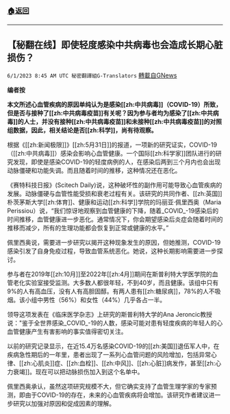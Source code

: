 ###  [:house:返回](README.md)
---


## 【秘翻在线】即使轻度感染中共病毒也会造成长期心脏损伤？
`6/1/2023 8:45 AM UTC 秘密翻譯組G-Translators` [轉載自GNews](https://gnews.org/articles/1348487)

**编者按**

**本文所述心血管疾病的原因单纯认为是感染[[zh:中共病毒]]（COVID-19）所致，但是否与接种了[[zh:中共病毒疫苗]]有关呢？因为参与者均为感染了[[zh:中共病毒]]的人士，并没有接种[[zh:中共病毒疫苗]]和未接种[[zh:中共病毒疫苗]]的对照组数据，因此，相关结论是否[[zh:科学]]，尚有待观察。**

根据《[[zh:新闻极限]]》[[zh:5月31日]]的报道，一项新的研究证实，COVID-19（[[zh:中共病毒]]）感染会影响心血管健康。一个国际[[zh:科学家]]团队进行的研究发现，即使是感染COVID-19的轻度病例的人，在感染后两到三个月内也会出现动脉僵硬和功能失调。而且随着时间的推移，这种情况还在恶化。

《赛特科技日报》(Scitech Daily)说，这种破坏性的副作用可能导致心血管疾病的发展。动脉僵硬与血管性能受损和衰老过程有关。该研究的共同作者、[[zh:英国]]朴茨茅斯大学[[zh:体育]]、健康和运动[[zh:科学]]学院的玛丽亚·佩里西奥（Maria Perissiou）说，“我们惊讶地观察到血管健康的下降，随着_COVID_\-19感染后的时间推移，血管健康进一步恶化。通常情况下，你会期望感染后炎症会随着时间的推移而减少，所有的生理功能都会恢复到正常或健康的水平。”

佩里西奥说，需要进一步研究以揭开这种现象发生的原因，但她推测，COVID-19感染引发了自身免疫过程，导致血管系统恶化。她说，这种长期影响需要进一步探讨。

参与者在2019年[[zh:10月]]至2022年[[zh:4月]]期间在斯普利特大学医学院的血管老化实验室接受监测。大多数人都很年轻，不到40岁，而且健康。该组中只有9%的人有高血压，没有人有高胆固醇。有两人患有[[zh:糖尿病]]，78%的人不吸烟。该小组中男性（56%）和女性（44%）几乎各占一半。

领导这项发表在《临床医学杂志》上研究的斯普利特大学的Ana Jeroncic教授说："鉴于全世界感染_COVID_\-19的人数，感染可能对患有轻度疾病的年轻人的心血管健康产生有害影响的事实值得密切关注。

以前的研究记录显示，在近15.4万名感染COVID-19的[[zh:美国]]退伍军人中，在疾病急性期后的一年里，患者出现了一系列心血管问题的风险增加，包括异常心律、[[zh:心肌炎]]症、[[zh:血栓]]、[[zh:中风]]、[[zh:心脏]]病发作，甚至[[zh:心力衰竭]]。现在可以把动脉损伤加入到这个名单中。

佩里西奥承认，虽然这项研究规模不大，但它确实支持了血管生理学家的专家预测，即由于COVID-19的存在，未来的心血管疾病将会增加。该研究作者建议进一步研究以加强对原因和促成因素的理解。
